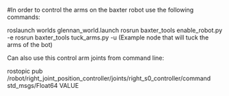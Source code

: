 #In order to control the arms on the baxter robot use the following commands:

roslaunch worlds glennan_world.launch
rosrun baxter_tools enable_robot.py -e
rosrun baxter_tools tuck_arms.py -u (Example node that will tuck the arms of the bot)

Can also use this control arm joints from command line:

rostopic pub /robot/right_joint_position_controller/joints/right_s0_controller/command std_msgs/Float64 VALUE
